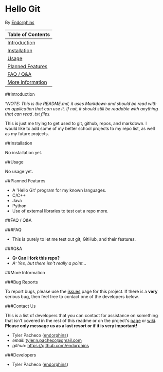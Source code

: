 # Hello Git

By [Endorphins][endorphins]

| Table of Contents                     |
|---------------------------------------|
| [Introduction](#introduction)         |
| [Installation](#installation)         |
| [Usage](#usage)                       |
| [Planned Features](#planned_features) |
| [FAQ / Q&A](#faq)                     |
| [More Information](#more_info)        |

<a name="introduction"></a>
##Introduction

 **NOTE: This is the README.md, it uses Markdown and should be read with an application that can use it. If not, it should still be readable with anything that can read *.txt files.** 

This is just me trying to get used to git, github, repos, and markdown. I would like to add some of my better school projects to my repo list, as well as my future projects.

<a name="installation"></a>
##Installation

No installation yet.

<a name="usage"></a>
##Usage

No usage yet.

<a name="planned_features"></a>
##Planned Features

* A 'Hello Git' program for my known languages.
 * C/C++
 * Java
 * Python
* Use of external libraries to test out a repo more.

<a name="faq"></a>
##FAQ / Q&A

###FAQ

* This is purely to let me test out git, GitHub, and their features.

###Q&A

* **Q: Can I fork this repo?**
 * _A: Yes, but there isn't really a point..._

<a name="more_info"></a>
##More Information

###Bug Reports

To report bugs, please use the [issues][github issues] page for this project. If there is a **very** serious bug, then feel free to contact one of the developers below.

###Contact Us

This is a list of developers that you can contact for assistance on something that isn't covered in the rest of this readme or on the project's [page][github page] or [wiki][github wiki].  
**Please only message us as a last resort or if it is very important!**

* Tyler Pacheco ([endorphins][endorphins])
 * _email_: tyler.n.pacheco@gmail.com
 * _github_: https://github.com/endorphins

###Developers

* Tyler Pacheco ([endorphins][endorphins])

[endorphins]: https://github.com/endorphins
[github page]: https://github.com/endorphins/hello-git
[github issues]: https://github.com/endorphins/hello-git/issues
[github wiki]: https://github.com/endorphins/hello-git/wiki
